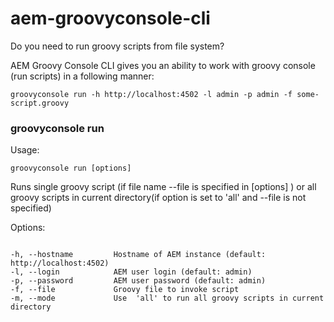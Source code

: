 # aem-groovyconsole-cli
Do you need to run groovy scripts from file system?

AEM Groovy Console CLI gives you an ability to work with groovy console (run scripts) in a following manner:

<pre><code>groovyconsole run -h http://localhost:4502 -l admin -p admin -f some-script.groovy</code></pre>

### groovyconsole run

Usage: <pre><code>groovyconsole run [options]</code></pre>

Runs single groovy script (if file name --file is specified in [options] ) or all groovy scripts in current directory(if option <mode> is set to 'all' and --file is not specified)

Options:

<pre><code>
-h, --hostname  <hostname>       Hostname of AEM instance (default: http://localhost:4502)
-l, --login  <login>          AEM user login (default: admin)
-p, --password  <password>       AEM user password (default: admin)
-f, --file  <file>           Groovy file to invoke script
-m, --mode  <mode>           Use  'all' to run all groovy scripts in current directory
</code></pre>

